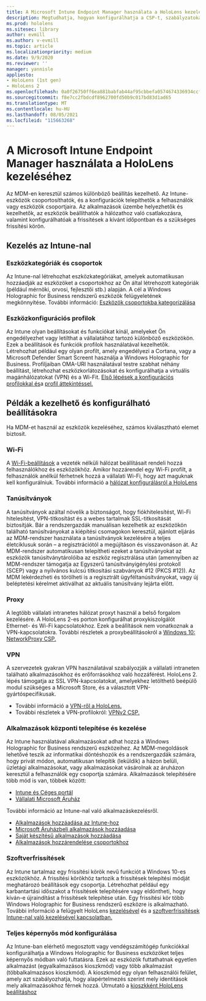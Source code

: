```yaml
---
title: A Microsoft Intune Endpoint Manager használata a HoloLens kezeléséhez
description: Megtudhatja, hogyan konfigurálhatja a CSP-t, szabályzatokat és kezelheti HoloLens vegyes valóságú eszközöket nagy méretekben az Intune-nal.
ms.prod: hololens
ms.sitesec: library
author: evmill
ms.author: v-evmill
ms.topic: article
ms.localizationpriority: medium
ms.date: 9/9/2020
ms.reviewer: ''
manager: yannisle
appliesto:
- HoloLens (1st gen)
- HoloLens 2
ms.openlocfilehash: 0a0f26750ff6ea881babfab44af95cbbefa0574674336934ccf1443df1701a96
ms.sourcegitcommit: f8e7cc2fbdcdf8962700fd50b9c017bd83d1ad65
ms.translationtype: MT
ms.contentlocale: hu-HU
ms.lasthandoff: 08/05/2021
ms.locfileid: "115663268"
---
```

# <a name="using-microsofts-endpoint-manager-intune-to-manage-hololens-devices"></a>A Microsoft Intune Endpoint Manager használata a HoloLens kezeléséhez

Az MDM-en keresztül számos különböző beállítás kezelhető. Az Intune-eszközök csoportosíthatók, és a konfigurációk telepíthetők a felhasználók vagy eszközök csoportjaira. Az alkalmazások üzembe helyezhetők és kezelhetők, az eszközök beállíthatók a hálózathoz való csatlakozásra, valamint konfigurálhatóak a frissítések a kívánt időpontban és a szükséges frissítési körön. 

## <a name="how-to-manage-via-intune"></a>Kezelés az Intune-nal

### <a name="device-categories-and-groups"></a>Eszközkategóriák és csoportok
Az Intune-nal létrehozhat eszközkategóriákat, amelyek automatikusan hozzáadják az eszközöket a csoportokhoz az Ön által létrehozott kategóriák (például mérnöki, orvosi, fejlesztői stb.) alapján. A cél a Windows Holographic for Business rendszerű eszközök felügyeletének megkönnyítése.
További információ: [Eszközök csoportokba kategorizálása](/mem/intune/enrollment/device-group-mapping)

### <a name="device-configuration-profiles"></a>Eszközkonfigurációs profilok
Az Intune olyan beállításokat és funkciókat kínál, amelyeket Ön engedélyezhet vagy letilthat a vállalatához tartozó különböző eszközökön. Ezek a beállítások és funkciók profilok használatával kezelhetők. Létrehozhat például egy olyan profilt, amely engedélyezi a Cortana, vagy a Microsoft Defender Smart Screent használja a Windows Holographic for Business.
Profiljaiban OMA-URI használatával testre szabhat néhány beállítást, létrehozhat eszközkorlátozásokat és konfigurálhatja a virtuális magánhálózatokat (VPN) és a Wi-Fit.
[Első lépések a konfigurációs profilokkal és](/mem/intune/configuration/device-profiles)a [profil áttekintéssel.](/mem/intune/configuration/device-profile-create)

## <a name="examples-of-what-can-be-managed-and-configured"></a>Példák a kezelhető és konfigurálható beállításokra

Ha MDM-et használ az eszközök kezeléséhez, számos kiválasztható elemet biztosít. 

### <a name="wi-fi"></a>Wi-Fi
A [Wi-Fi-beállítások](/mem/intune/configuration/wi-fi-settings-configure) a vezeték nélküli hálózat beállításait rendeli hozzá felhasználókhoz és eszközökhöz. Amikor hozzárendel egy Wi-Fi profilt, a felhasználók anélkül férhetnek hozzá a vállalati Wi-Fi, hogy azt maguknak kell konfigurálniuk.
További információ a [hálózat konfigurálásról a HoloLens](hololens-commercial-infrastructure.md)

### <a name="certificates"></a>Tanúsítványok
A tanúsítványok azáltal növelik a biztonságot, hogy fiókhitelesítést, Wi-Fi hitelesítést, VPN-titkosítást és a webes tartalmak SSL-titkosítását biztosítják. Bár a rendszergazdák manuálisan kezelhetik az eszközökön található tanúsítványokat a kiépítési csomagokon keresztül, ajánlott eljárás az MDM-rendszer használata a tanúsítványok kezelésére a teljes életciklusuk során – a regisztrációtól a megújításon és visszavonáson át. Az MDM-rendszer automatikusan telepítheti ezeket a tanúsítványokat az eszközök tanúsítványtárolóiba az eszköz regisztrálása után (amennyiben az MDM-rendszer támogatja az Egyszerű tanúsítványigénylési protokoll (SCEP) vagy a nyilvános kulcsú titkosítási szabványok #12 (PKCS #12)). Az MDM lekérdezheti és törölheti is a regisztrált ügyféltanúsítványokat, vagy új beléptetési kérelmet aktiválhat az aktuális tanúsítvány lejárta előtt. 

### <a name="proxy"></a>Proxy
A legtöbb vállalati intranetes hálózat proxyt használ a belső forgalom kezelésére. A HoloLens 2-es porton konfigurálhat proxykiszolgálót Ethernet- és Wi-Fi kapcsolatokhoz. Ezek a beállítások nem vonatkoznak a VPN-kapcsolatokra. További részletek a proxybeállításokról a [Windows 10: NetworkProxy CSP.](/windows/client-management/mdm/networkproxy-csp)

### <a name="vpn"></a>VPN
A szervezetek gyakran VPN használatával szabályozják a vállalati intraneten található alkalmazásokhoz és erőforrásokhoz való hozzáférést. HoloLens 2. lépés támogatja az SSL VPN-kapcsolatokat, amelyekhez letölthető beépülő modul szükséges a Microsoft Store, és a választott VPN-gyártóspecifikusak. 
- További információ a [VPN-ről a HoloLens.](hololens-network.md#vpn)
- További részletek a VPN-profilokról: [VPNv2 CSP.](/windows/client-management/mdm/vpnv2-csp)

### <a name="deploy-and-manage-apps"></a>Alkalmazások központi telepítése és kezelése
Az Intune használatával alkalmazásokat adhat hozzá a Windows Holographic for Business rendszerű eszközeihez. Az MDM-megoldások lehetővé teszik az informatikai döntéshozók és a rendszergazdák számára, hogy privát módon, automatikusan telepítik (leküldik) a házon belüli, üzletági alkalmazásokat, vagy alkalmazásokat vásárolnak az áruházon keresztül a felhasználók egy csoportja számára. Alkalmazások telepítésére több mód is van, többek között:
-   [Intune és Céges portál]( app-deploy-intune.md)
-   [Vállalati Microsoft Áruház]( app-deploy-store-business.md)

További információ az Intune-nal való alkalmazáskezelésről.
-   [Alkalmazások hozzáadása az Intune-hoz](/mem/intune/apps/apps-add)
-   [Microsoft Áruházbeli alkalmazások hozzáadása](/mem/intune/apps/store-apps-windows)
-   [Saját készítésű alkalmazások hozzáadása](/mem/intune/apps/lob-apps-windows)
- [Alkalmazások hozzárendelése csoportokhoz](/mem/intune/apps/apps-deploy)

### <a name="software-updates"></a>Szoftverfrissítések
Az Intune tartalmaz egy frissítési körök nevű funkciót a Windows 10-es eszközökhöz. A frissítési körökhöz tartozik a frissítések telepítési módját meghatározó beállítások egy csoportja. Létrehozhat például egy karbantartási időszakot a frissítések telepítésére vagy eldöntheti, hogy kíván-e újraindítást a frissítések telepítése után. Egy frissítési kör több Windows Holographic for Business rendszerű eszközre is alkalmazható.
További információ a felügyelt HoloLens [kezelésével](hololens-updates.md) és a [szoftverfrissítések Intune-nal való kezelésével kapcsolatban.](/mem/intune/protect/windows-update-for-business-configure)

### <a name="configure-kiosk-mode"></a>Teljes képernyős mód konfigurálása
Az Intune-ban elérhető megosztott vagy vendégszámítógép funkciókkal konfigurálhatja a Windows Holographic for Business eszközöket teljes képernyős módban való futtatásra. Ezek az eszközök futtathatnak egyetlen alkalmazást (egyalkalmazásos kioszkmód) vagy több alkalmazást (többalkalmazásos kioszkmód). A kioszkmód egy olyan felhasználói felület, amely azt szabályozhatja, hogy alapértelmezés szerint mely identitások mely alkalmazásokhoz férnek hozzá.
Útmutató a [kioszkként HoloLens beállításhoz]( hololens-kiosk.md)

